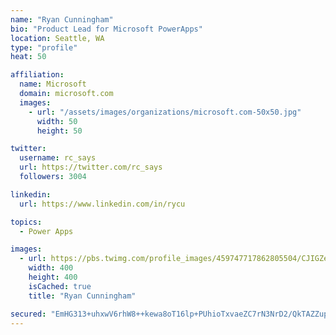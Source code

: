 ```yaml
---
name: "Ryan Cunningham"
bio: "Product Lead for Microsoft PowerApps"
location: Seattle, WA
type: "profile"
heat: 50

affiliation:
  name: Microsoft
  domain: microsoft.com
  images:
    - url: "/assets/images/organizations/microsoft.com-50x50.jpg"
      width: 50
      height: 50

twitter:
  username: rc_says
  url: https://twitter.com/rc_says
  followers: 3004

linkedin:
  url: https://www.linkedin.com/in/rycu

topics:
  - Power Apps

images:
  - url: https://pbs.twimg.com/profile_images/459747717862805504/CJIGZejd_400x400.png
    width: 400
    height: 400
    isCached: true
    title: "Ryan Cunningham"

secured: "EmHG313+uhxwV6rhW8++kewa8oT16lp+PUhioTxvaeZC7rN3NrD2/QkTAZZupMfyoCzoYWmI6kaSCsFu74bKBlXE97OAFPPnsENHiyLy/L78zmtlmKzlaEI4Iy99ZyFwQfYOY8z6CO1U7ZArREm5nDGRzOQIpENAc0Esc/AxExG05aRv5rQ6DiyZhO5U57QMKmXY+MpplFUxCpBJ0GZ3AsiJgYtk99Wx72C3H6mulI/e1c8eIFT2aN5MrSNXcIraNe1wy3Aa0VSDCC0QThr3SwlAMnniZ73/TF3g+8wvA1hE3XBcAGEQvaIdXNcLaMNNUNpSqPqHfJB6q6Cnca4KoNKyavN7mNN6DLCWkzpcSfoEYQxIlfKAGXTZOO6CCA9KivuseOfvSLVAM7MSvBe3Q+BYj+J2EDccKZcM8Fkz7xo=;4rR4lFyvrtypeM03wX1mHg=="
---
```


